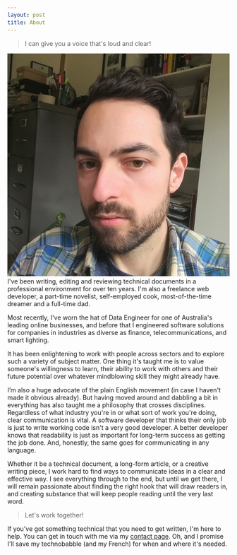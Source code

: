 ```yaml
---
layout: post
title: About
---
```


> I can give you a voice that's loud and clear!

<p><img src="/assets/img/me.jpg" alt="me" />I've been writing, editing and reviewing technical documents in a professional environment for over ten years. I'm also a freelance web developer, a part-time novelist, self-employed cook, most-of-the-time dreamer and a full-time dad.</p>

Most recently, I've worn the hat of Data Engineer for one of Australia's leading online businesses, and before that I engineered software solutions for companies in industries as diverse as finance, telecommunications, and smart lighting.

It has been enlightening to work with people across sectors and to explore such a variety of subject matter. One thing it's taught me is to value someone's willingness to learn, their ability to work with others and their future potential over whatever mindblowing skill they might already have.

I’m also a huge advocate of the plain English movement (in case I haven't made it obvious already). But having moved around and dabbling a bit in everything has also taught me a philosophy that crosses disciplines. Regardless of what industry you're in or what sort of work you're doing, clear communication is vital. A software developer that thinks their only job is just to write working code isn't a very good developer. A better developer knows that readability is just as important for long-term success as getting the job done. And, honestly, the same goes for communicating in any language.

Whether it be a technical document, a long-form article, or a creative writing piece, I work hard to find ways to communicate ideas in a clear and effective way. I see everything through to the end, but until we get there, I will remain passionate about finding the right hook that will draw readers in, and creating substance that will keep people reading until the very last word.

> Let's work together!

If you've got something technical that you need to get written, I'm here to help. You can get in touch with me via my <a href="/contact">contact page</a>. Oh, and I promise I'll save my technobabble (and my French) for when and where it's needed.
